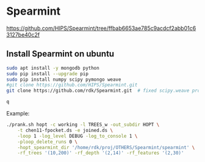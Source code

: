 



# Spearmint

https://github.com/HIPS/Spearmint/tree/ffbab6653ae785c9acdcf2abb01c63127be40c2f

## Install Spearmint on ubuntu
```sh
sudo apt install -y mongodb python 
sudo pip install --upgrade pip
sudo pip install numpy scipy pymongo weave
#git clone https://github.com/HIPS/Spearmint.git
git clone https://github.com/rdk/Spearmint.git  # fixed scipy.weave problem

q
```



Example:
```sh
./prank.sh hopt -c working -l TREES_w -out_subdir HOPT \
    -t chen11-fpocket.ds -e joined.ds \
    -loop 1 -log_level DEBUG -log_to_console 1 \
    -ploop_delete_runs 0 \
    -hopt_spearmint_dir '/home/rdk/proj/OTHERS/Spearmint/spearmint' \
    -rf_trees '(10,200)' -rf_depth '(2,14)' -rf_features '(2,30)'   
```


